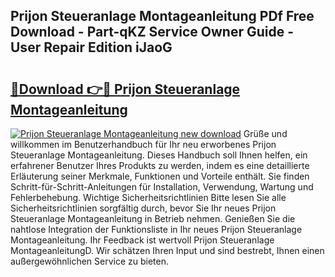 ## Prijon Steueranlage Montageanleitung PDf Free Download - Part-qKZ Service Owner Guide - User Repair Edition iJaoG

# <h2><a href="http://df8th6s.blite.top/?on=Prijon+Steueranlage+Montageanleitung">🔗Download 👉🔴 Prijon Steueranlage Montageanleitung</a></h2>

[![Prijon Steueranlage Montageanleitung new download](https://i.imgur.com/lujVjoI.png)](http://df8th6s.blite.top/?on=Prijon+Steueranlage+Montageanleitung)
Grüße und willkommen im Benutzerhandbuch für Ihr neu erworbenes Prijon Steueranlage Montageanleitung. Dieses Handbuch soll Ihnen helfen, ein erfahrener Benutzer Ihres Produkts zu werden, indem es eine detaillierte Erläuterung seiner Merkmale, Funktionen und Vorteile enthält. Sie finden Schritt-für-Schritt-Anleitungen für Installation, Verwendung, Wartung und Fehlerbehebung. Wichtige Sicherheitsrichtlinien Bitte lesen Sie alle Sicherheitsrichtlinien sorgfältig durch, bevor Sie Ihr neues Prijon Steueranlage Montageanleitung in Betrieb nehmen. Genießen Sie die nahtlose Integration der Funktionsliste in Ihr neues Prijon Steueranlage Montageanleitung. Ihr Feedback ist wertvoll Prijon Steueranlage MontageanleitungD. Wir schätzen Ihren Input und sind bestrebt, Ihnen einen außergewöhnlichen Service zu bieten.
